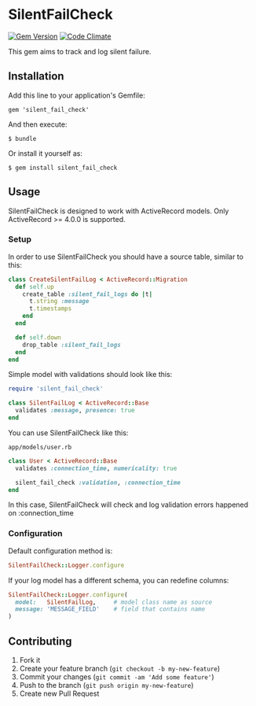 # SilentFailCheck 
[![Gem Version](https://badge.fury.io/rb/silent_fail_check.svg)](http://badge.fury.io/rb/silent_fail_check)
[![Code Climate](https://codeclimate.com/github/folieadrien/silent_fail_check.png)](https://codeclimate.com/github/folieadrien/silent_fail_check)

This gem aims to track and log silent failure.

## Installation

Add this line to your application's Gemfile:

    gem 'silent_fail_check'

And then execute:

    $ bundle

Or install it yourself as:

    $ gem install silent_fail_check

## Usage

SilentFailCheck is designed to work with ActiveRecord models. Only ActiveRecord >= 4.0.0 is supported.

### Setup

In order to use SilentFailCheck you should have a source table, similar to this:

```ruby
class CreateSilentFailLog < ActiveRecord::Migration
  def self.up
    create_table :silent_fail_logs do |t|
      t.string :message
      t.timestamps
    end
  end

  def self.down
    drop_table :silent_fail_logs
  end
end
```

Simple model with validations should look like this:

```ruby
require 'silent_fail_check'

class SilentFailLog < ActiveRecord::Base
  validates :message, presence: true
end
```

You can use SilentFailCheck like this:

`app/models/user.rb`

```ruby
class User < ActiveRecord::Base
  validates :connection_time, numericality: true

  silent_fail_check :validation, :connection_time
end
```

In this case, SilentFailCheck will check and log validation errors happened on :connection_time

### Configuration

Default configuration method is:

```ruby
SilentFailCheck::Logger.configure
```

If your log model has a different schema, you can redefine columns:

```ruby
SilentFailCheck::Logger.configure(
  model:   SilentFailLog,     # model class name as source
  message: 'MESSAGE_FIELD'    # field that contains name
)
```

## Contributing

1. Fork it
2. Create your feature branch (`git checkout -b my-new-feature`)
3. Commit your changes (`git commit -am 'Add some feature'`)
4. Push to the branch (`git push origin my-new-feature`)
5. Create new Pull Request
